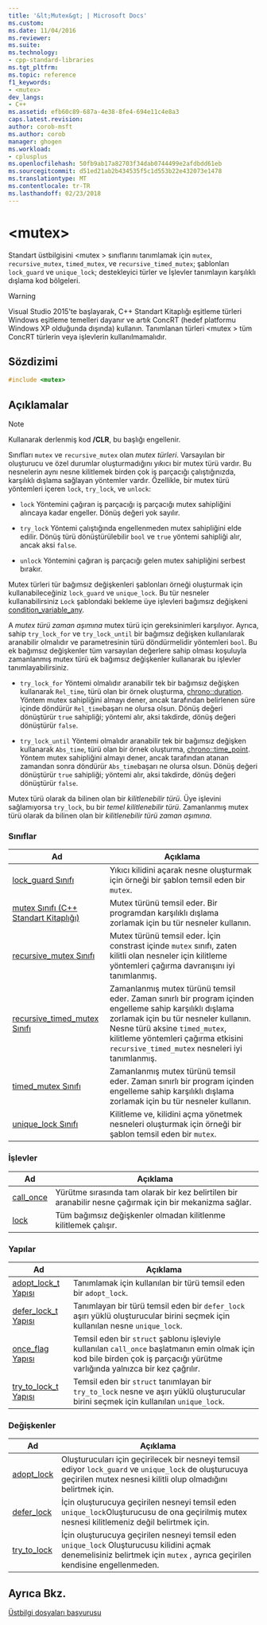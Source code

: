 ```yaml
---
title: '&lt;Mutex&gt; | Microsoft Docs'
ms.custom: 
ms.date: 11/04/2016
ms.reviewer: 
ms.suite: 
ms.technology:
- cpp-standard-libraries
ms.tgt_pltfrm: 
ms.topic: reference
f1_keywords:
- <mutex>
dev_langs:
- C++
ms.assetid: efb60c89-687a-4e38-8fe4-694e11c4e8a3
caps.latest.revision: 
author: corob-msft
ms.author: corob
manager: ghogen
ms.workload:
- cplusplus
ms.openlocfilehash: 50fb9ab17a82703f34dab0744499e2afdbdd61eb
ms.sourcegitcommit: d51ed21ab2b434535f5c1d553b22e432073e1478
ms.translationtype: MT
ms.contentlocale: tr-TR
ms.lasthandoff: 02/23/2018
---
```

# <a name="ltmutexgt"></a>&lt;mutex&gt;
Standart üstbilgisini \<mutex > sınıflarını tanımlamak için `mutex`, `recursive_mutex`, `timed_mutex`, ve `recursive_timed_mutex`; şablonları `lock_guard` ve `unique_lock`; destekleyici türler ve İşlevler tanımlayın karşılıklı dışlama kod bölgeleri.  
  
> [!WARNING]
>  Visual Studio 2015'te başlayarak, C++ Standart Kitaplığı eşitleme türleri Windows eşitleme temelleri dayanır ve artık ConcRT (hedef platformu Windows XP olduğunda dışında) kullanın. Tanımlanan türleri \<mutex > tüm ConcRT türlerin veya işlevlerin kullanılmamalıdır.  
  
## <a name="syntax"></a>Sözdizimi  
  
```cpp  
#include <mutex>  
```  
  
## <a name="remarks"></a>Açıklamalar  
  
> [!NOTE]
>  Kullanarak derlenmiş kod **/CLR**, bu başlığı engellenir.  
  
 Sınıfları `mutex` ve `recursive_mutex` olan *mutex türleri*. Varsayılan bir oluşturucu ve özel durumlar oluşturmadığını yıkıcı bir mutex türü vardır. Bu nesnelerin aynı nesne kilitlemek birden çok iş parçacığı çalıştığınızda, karşılıklı dışlama sağlayan yöntemler vardır. Özellikle, bir mutex türü yöntemleri içeren `lock`, `try_lock`, ve `unlock`:  
  
-   `lock` Yöntemini çağıran iş parçacığı iş parçacığı mutex sahipliğini alıncaya kadar engeller. Dönüş değeri yok sayılır.  
  
-   `try_lock` Yöntemi çalıştığında engellenmeden mutex sahipliğini elde edilir. Dönüş türü dönüştürülebilir `bool` ve `true` yöntemi sahipliği alır, ancak aksi `false`.  
  
-   `unlock` Yöntemini çağıran iş parçacığı gelen mutex sahipliğini serbest bırakır.  
  
 Mutex türleri tür bağımsız değişkenleri şablonları örneği oluşturmak için kullanabileceğiniz `lock_guard` ve `unique_lock`. Bu tür nesneler kullanabilirsiniz `Lock` şablondaki bekleme üye işlevleri bağımsız değişkeni [condition_variable_any](../standard-library/condition-variable-any-class.md).  
  
 A *mutex türü zaman aşımına* mutex türü için gereksinimleri karşılıyor. Ayrıca, sahip `try_lock_for` ve `try_lock_until` bir bağımsız değişken kullanılarak aranabilir olmalıdır ve parametresinin türü döndürmelidir yöntemleri `bool`. Bu ek bağımsız değişkenler tüm varsayılan değerlere sahip olması koşuluyla zamanlanmış mutex türü ek bağımsız değişkenler kullanarak bu işlevler tanımlayabilirsiniz.  
  
-   `try_lock_for` Yöntemi olmalıdır aranabilir tek bir bağımsız değişken kullanarak `Rel_time`, türü olan bir örnek oluşturma, [chrono::duration](../standard-library/duration-class.md). Yöntem mutex sahipliğini almayı dener, ancak tarafından belirlenen süre içinde döndürür `Rel_time`başarı ne olursa olsun. Dönüş değeri dönüştürür `true` sahipliği; yöntemi alır, aksi takdirde, dönüş değeri dönüştürür `false`.  
  
-   `try_lock_until` Yöntemi olmalıdır aranabilir tek bir bağımsız değişken kullanarak `Abs_time`, türü olan bir örnek oluşturma, [chrono::time_point](../standard-library/time-point-class.md). Yöntem mutex sahipliğini almayı dener, ancak tarafından atanan zamandan sonra döndürür `Abs_time`başarı ne olursa olsun. Dönüş değeri dönüştürür `true` sahipliği; yöntemi alır, aksi takdirde, dönüş değeri dönüştürür `false`.  
  
 Mutex türü olarak da bilinen olan bir *kilitlenebilir türü*. Üye işlevini sağlamıyorsa `try_lock`, bu bir *temel kilitlenebilir türü*. Zamanlanmış mutex türü olarak da bilinen olan bir *kilitlenebilir türü zaman aşımına*.  
  
### <a name="classes"></a>Sınıflar  
  
|Ad|Açıklama|  
|----------|-----------------|  
|[lock_guard Sınıfı](../standard-library/lock-guard-class.md)|Yıkıcı kilidini açarak nesne oluşturmak için örneği bir şablon temsil eden bir `mutex`.|  
|[mutex Sınıfı (C++ Standart Kitaplığı)](../standard-library/mutex-class-stl.md)|Mutex türünü temsil eder. Bir programdan karşılıklı dışlama zorlamak için bu tür nesneler kullanın.|  
|[recursive_mutex Sınıfı](../standard-library/recursive-mutex-class.md)|Mutex türünü temsil eder. İçin constrast içinde `mutex` sınıfı, zaten kilitli olan nesneler için kilitleme yöntemleri çağırma davranışını iyi tanımlanmış.|  
|[recursive_timed_mutex Sınıfı](../standard-library/recursive-timed-mutex-class.md)|Zamanlanmış mutex türünü temsil eder. Zaman sınırlı bir program içinden engelleme sahip karşılıklı dışlama zorlamak için bu tür nesneler kullanın. Nesne türü aksine `timed_mutex`, kilitleme yöntemleri çağırma etkisini `recursive_timed_mutex` nesneleri iyi tanımlanmış.|  
|[timed_mutex Sınıfı](../standard-library/timed-mutex-class.md)|Zamanlanmış mutex türünü temsil eder. Zaman sınırlı bir program içinden engelleme sahip karşılıklı dışlama zorlamak için bu tür nesneler kullanın.|  
|[unique_lock Sınıfı](../standard-library/unique-lock-class.md)|Kilitleme ve, kilidini açma yönetmek nesneleri oluşturmak için örneği bir şablon temsil eden bir `mutex`.|  
  
### <a name="functions"></a>İşlevler  
  
|Ad|Açıklama|  
|----------|-----------------|  
|[call_once](../standard-library/mutex-functions.md#call_once)|Yürütme sırasında tam olarak bir kez belirtilen bir aranabilir nesne çağırmak için bir mekanizma sağlar.|  
|[lock](../standard-library/mutex-functions.md#lock)|Tüm bağımsız değişkenler olmadan kilitlenme kilitlemek çalışır.|  
  
### <a name="structs"></a>Yapılar  
  
|Ad|Açıklama|  
|----------|-----------------|  
|[adopt_lock_t Yapısı](../standard-library/adopt-lock-t-structure.md)|Tanımlamak için kullanılan bir türü temsil eden bir `adopt_lock`.|  
|[defer_lock_t Yapısı](../standard-library/defer-lock-t-structure.md)|Tanımlayan bir türü temsil eden bir `defer_lock` aşırı yüklü oluşturucular birini seçmek için kullanılan nesne `unique_lock`.|  
|[once_flag Yapısı](../standard-library/once-flag-structure.md)|Temsil eden bir `struct` şablonu işleviyle kullanılan `call_once` başlatmanın emin olmak için kod bile birden çok iş parçacığı yürütme varlığında yalnızca bir kez çağrılır.|  
|[try_to_lock_t Yapısı](../standard-library/try-to-lock-t-structure.md)|Temsil eden bir `struct` tanımlayan bir `try_to_lock` nesne ve aşırı yüklü oluşturucular birini seçmek için kullanılan `unique_lock`.|  
  
### <a name="variables"></a>Değişkenler  
  
|Ad|Açıklama|  
|----------|-----------------|  
|[adopt_lock](../standard-library/mutex-functions.md#adopt_lock)|Oluşturucuları için geçirilecek bir nesneyi temsil ediyor `lock_guard` ve `unique_lock` de oluşturucuya geçirilen mutex nesnesi kilitli olup olmadığını belirtmek için.|  
|[defer_lock](../standard-library/mutex-functions.md#defer_lock)|İçin oluşturucuya geçirilen nesneyi temsil eden `unique_lock`Oluşturucusu de ona geçirilmiş mutex nesnesi kilitlemeniz değil belirtmek için.|  
|[try_to_lock](../standard-library/mutex-functions.md#try_to_lock)|İçin oluşturucuya geçirilen nesneyi temsil eden `unique_lock` Oluşturucusu kilidini açmak denemelisiniz belirtmek için `mutex` , ayrıca geçirilen kendisine engellenmeden.|  
  
## <a name="see-also"></a>Ayrıca Bkz.  
 [Üstbilgi dosyaları başvurusu](../standard-library/cpp-standard-library-header-files.md)



